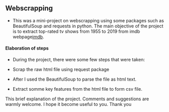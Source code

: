 ## Webscrapping

- This was a mini-project on webscrapping using some packages such as BeautifulSoup and requests in python. 
The main objective of the project is to extract top-rated tv shows from 1955 to 2019 from imdb webpage[imdb](https://www.imdb.com/chart/toptv). 

#### Elaboration of steps

- During the project, there were some few steps that were taken: 

 - Scrap the raw html file using request package 
 - After I used the BeautifulSoup to parse the file as html text. 
 - Extract somme key features from the html file to form csv file. 

This brief explanation of the project. Comments and suggestions are warmly welcome. I hope it become useful to you. Thank you 
